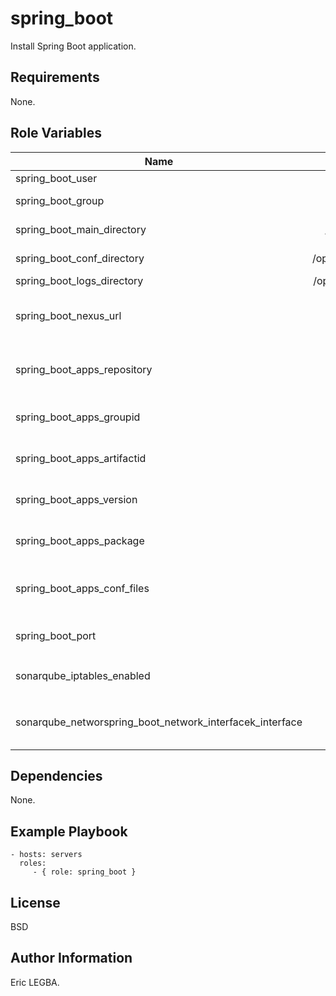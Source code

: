 spring_boot
=========

Install Spring Boot application.

Requirements
------------

None.

Role Variables
--------------

| Name	        | Default Value	| Description|
| ------------- |:-------------:| ----------:|
|spring_boot_user|springboot|Spring Boot user.|
|spring_boot_group|springboot|Spring Boot group.|
|spring_boot_main_directory|/opt/springboot|Spring Boot main directory|
|spring_boot_conf_directory|/opt/springboot/conf|Configuration directory.|
|spring_boot_logs_directory|/opt/springboot/logs|Logs directory.|
|spring_boot_nexus_url|-|Nexus API URL where download Spring Boot application.|
|spring_boot_apps_repository|-|Maven - Spring Boot application Nexus Repository.|
|spring_boot_apps_groupid|-|Maven - Spring Boot application Group Id.|
|spring_boot_apps_artifactid|-|Maven - Spring Boot application Artifact Id.|
|spring_boot_apps_version|-|Maven - Spring Boot application version.|
|spring_boot_apps_package|jar|Maven - Spring Boot application type package.|
|spring_boot_apps_conf_files|-|Spring Boot application - List of configurations file.|
|spring_boot_port|9000|Spring Boot application web port.|
|sonarqube_iptables_enabled|False|If `True`, open `spring_boot_port` by iptables.|
|sonarqube_networspring_boot_network_interfacek_interface|eth0|Netwaork interface where iptables rule will be apply.|

Dependencies
------------
None.

Example Playbook
----------------

    - hosts: servers
      roles:
         - { role: spring_boot }

License
-------

BSD

Author Information
------------------

Eric LEGBA.